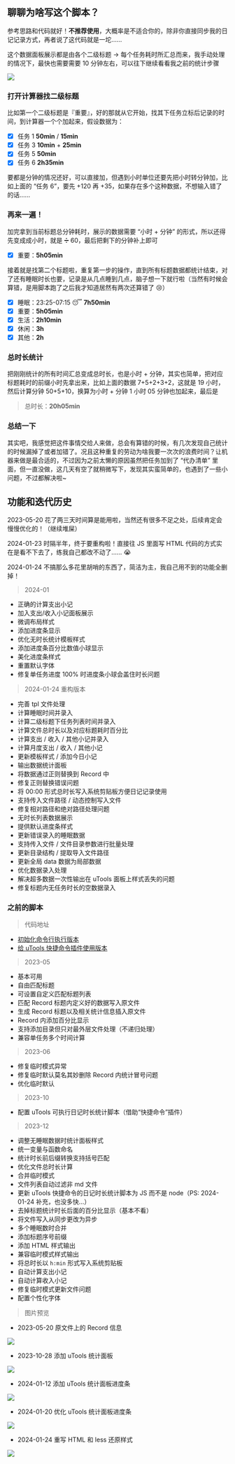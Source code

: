 ## 聊聊为啥写这个脚本？

参考思路和代码就好！**不推荐使用**，大概率是不适合你的，除非你直接同步我的日记记录方式，再者说了这代码就是一坨……

这个数据面板展示都是由各个二级标题 → 每个任务耗时所汇总而来，我手动处理的情况下，最快也需要需要 10 分钟左右，可以往下继续看看我之前的统计步骤

![](https://cdn.jsdelivr.net/gh/fengstats/blogcdn@main/2024/%E6%97%A5%E8%AE%B0%E6%97%B6%E9%95%BF%E7%BB%9F%E8%AE%A1%2001-25%20%E9%A2%84%E8%A7%88.png)

### 打开计算器找二级标题

比如第一个二级标题是『重要』，好的那就从它开始，找其下任务立标后记录的时间，到计算器一个个加起来，假设数据为：

- [x] 任务 1 **50min** / **15min**
- [x] 任务 3 **10min** + **25min**
- [x] 任务 5 **50min**
- [x] 任务 6 **2h35min**

要都是分钟的情况还好，可以直接加，但遇到小时单位还要先把小时转分钟加，比如上面的 “任务 6”，要先 +120 再 +35，如果存在多个这种数据，不想输入错了的话……

### 再来一遍！

加完拿到当前标题总分钟耗时，展示的数据需要 “小时 + 分钟” 的形式，所以还得先变成成小时，就是 ➗ 60，最后把剩下的分钟补上即可

- [x] 重要：**5h05min**

接着就是找第二个标题啦，重复第一步的操作，直到所有标题数据都统计结束，对了还有睡眠时长也要，记录是从几点睡到几点，脑子想一下就行啦（当然有时候会算错，是用脚本跑了之后我才知道居然有两次还算错了 😢）

- [x] 睡眠：23:25-07:15 😴 **7h50min**
- [x] 重要：**5h05min**
- [x] 生活：**2h10min**
- [x] 休闲：**3h**
- [x] 其他：**2h**

### 总时长统计

把刚刚统计的所有时间汇总变成总时长，也是小时 + 分钟，其实也简单，把对应标题耗时的前缀小时先拿出来，比如上面的数据 7+5+2+3+2，这就是 19 小时，然后计算分钟 50+5+10，换算为小时 + 分钟 1 小时 05 分钟也加起来，最后是

> 总时长：**20h05min**

### 总结一下

其实吧，我感觉把这件事情交给人来做，总会有算错的时候，有几次发现自己统计的时候漏掉了或者加错了。况且这种重复的劳动为啥我要一次次的浪费时间？让机器来做是最合适的，不过因为之前太懒的原因虽然把任务加到了 “代办清单” 里面，但一直没做，这几天有空了就稍微写下，发现其实蛮简单的，也遇到了一些小问题，不过都解决啦~

## 功能和迭代历史

2023-05-20 花了两三天时间算是能用啦，当然还有很多不足之处，后续肯定会慢慢优化的！（继续堆屎）

2024-01-23 时隔半年，终于要重构啦！直接往 JS 里面写 HTML 代码的方式实在是看不下去了，练我自己都改不动了…… 😭

2024-01-24 不搞那么多花里胡哨的东西了，简洁为主，我自己用不到的功能全删掉！

> 2024-01

- 正确的计算支出小记
- 加入支出/收入小记面板展示
- 微调布局样式
- 添加进度条显示
- 优化无时长统计模板样式
- 添加进度条百分比数值小球显示
- 美化进度条样式
- 重置默认字体
- 修复单任务进度 100% 时进度条小球会盖住时长问题

> 2024-01-24 重构版本

- 完善 tpl 文件处理
- 计算睡眠时间并录入
- 计算二级标题下任务列表时间并录入
- 计算文件总时长以及对应标题耗时百分比
- 计算支出 / 收入 / 其他小记并录入
- 计算月度支出 / 收入 / 其他小记
- 更新模板样式 / 添加今日小记
- 输出数据统计面板
- 将数据通过正则替换到 Record 中
- 修复正则替换错误问题
- 将 00:00 形式总时长写入系统剪贴板方便日记记录使用
- 支持传入文件路径 / 动态控制写入文件
- 修复相对路径和绝对路径处理问题
- 无时长列表数据展示
- 提供默认进度条样式
- 更新错误录入的睡眠数据
- 支持传入文件 / 文件目录参数进行批量处理
- 更新目录结构 / 提取导入文件路径
- 更新全局 data 数据为局部数据
- 优化数据录入处理
- 解决超多数据一次性输出在 uTools 面板上样式丢失的问题
- 修复标题内无任务时长的空数据录入

### 之前的脚本

> 代码地址

- [初始化命令行执行版本](https://github.com/fengstats/config/blob/main/3-js/note-stats.js)
- [给 uTools 快捷命令插件使用版本](https://github.com/fengstats/config/blob/main/3-js/note-stats-utools.js)

> 2023-05

- 基本可用
- 自由匹配标题
- 可设置自定义匹配标题列表
- 匹配 Record 标题内定义好的数据写入原文件
- 生成 Record 标题以及相关统计信息插入原文件
- Record 内添加百分比显示
- 支持添加目录但只对最外层文件处理（不递归处理）
- 兼容单任务多个时间计算

> 2023-06

- 修复临时模式异常
- 修复临时默认莫名其妙删除 Record 内统计冒号问题
- 优化临时默认

> 2023-10

- 配置 uTools 可执行日记时长统计脚本（借助“快捷命令”插件）

> 2023-12

- 调整无睡眠数据时统计面板样式
- 统一变量与函数命名
- 统计时长前后缀转换支持括号匹配
- 优化文件总时长计算
- 合并临时模式
- 文件列表自动过滤非 md 文件
- 更新 uTools 快捷命令的日记时长统计脚本为 JS 而不是 node（PS: 2024-01-24 补充，也没多快…）
- 去掉标题统计时长后面的百分比显示（基本不看）
- 将文件写入从同步更改为异步
- 多个睡眠数时合并
- 添加标题序号前缀
- 添加 HTML 样式输出
- 兼容临时模式样式输出
- 将总时长以 `h:min` 形式写入系统剪贴板
- 自动计算支出小记
- 自动计算收入小记
- 修复临时模式更新文件问题
- 配置个性化字体

> 图片预览

- 2023-05-20 原文件上的 Record 信息

![](https://cdn.jsdelivr.net/gh/fengstats/blogcdn@main/2023/%E6%97%A5%E8%AE%B0%E6%97%B6%E9%95%BF%E5%88%86%E6%9E%90%E8%84%9A%E6%9C%AC%20Record.png)

- 2023-10-28 添加 uTools 统计面板

![](https://cdn.jsdelivr.net/gh/fengstats/blogcdn@main/2023/%E6%97%A5%E8%AE%B0%E6%97%B6%E9%95%BF%E7%BB%9F%E8%AE%A1%E8%84%9A%E6%9C%AC%20uTools.png)

- 2024-01-12 添加 uTools 统计面板进度条

![](https://cdn.jsdelivr.net/gh/fengstats/blogcdn@main/2024/%E6%97%A5%E8%AE%B0%E6%97%B6%E9%95%BF%E7%BB%9F%E8%AE%A1-%E6%B7%BB%E5%8A%A0%E8%BF%9B%E5%BA%A6%E6%9D%A1.png)

- 2024-01-20 优化 uTools 统计面板进度条

![](https://cdn.jsdelivr.net/gh/fengstats/blogcdn@main/2024/%E6%97%A5%E8%AE%B0%E6%97%B6%E9%95%BF%E7%BB%9F%E8%AE%A1-%E4%BC%98%E5%8C%96%E8%BF%9B%E5%BA%A6%E6%9D%A1%E6%A0%B7%E5%BC%8F.png)

- 2024-01-24 重写 HTML 和 less 还原样式

![](https://cdn.jsdelivr.net/gh/fengstats/blogcdn@main/2024/%E6%97%A5%E8%AE%B0%E6%97%B6%E9%95%BF%E7%BB%9F%E8%AE%A1-01-24%20%E9%A2%84%E8%A7%88.png)
